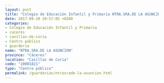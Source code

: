 ```yaml
---
layout: post
title: "Colegio de Educación Infantil y Primaria NTRA.SRA.DE LA ASUNCION"
date: 2017-09-20 20:57:05 +0200
categories:
- Colegio de Educación Infantil y Primaria
- caceres
- casillas-de-coria
- Centro público
- guarderia
name: "NTRA.SRA.DE LA ASUNCION"
province: "Cáceres"
location: "Casillas de Coria"
code: "10001821"
type: "Centro público"
permalink: /guarderias/ntrasrade-la-asuncion.html
---
```

